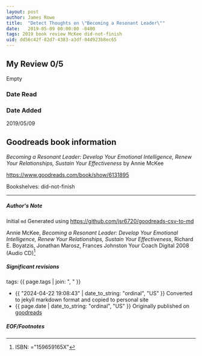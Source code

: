 ```yaml
---
layout: post
author: James Rowe
title:  "Detect Thoughts on \"Becoming a Resonant Leader\""
date:   2019-05-09 00:00:00 -0400
tags: 2019 book review McKee did-not-finish
uid: dd56c42f-82d7-4383-a3df-84d923b8ec65
---
```


<!-- highly dependent on how you personally use jekyll templates, and how you want this to show up -->
<!-- escape any jekyll keys with double brackets -->

## My Review 0/5

Empty

### Date Read


### Date Added
2019/05/09

## Goodreads book information

*Becoming a Resonant Leader: Develop Your Emotional Intelligence, Renew Your Relationships, Sustain Your Effectiveness* by Annie McKee

https://www.goodreads.com/book/show/6131895

Bookshelves: did-not-finish

---

##### Author's Note

Initial `md` Generated using https://github.com/jsr6720/goodreads-csv-to-md

Annie McKee, *Becoming a Resonant Leader: Develop Your Emotional Intelligence, Renew Your Relationships, Sustain Your Effectiveness*, Richard E. Boyatzis, Jonathan Marosz, Frances Johnston Your Coach Digital 2008 (Audio CD)[^1]

##### Significant revisions

tags: {{ page.tags | join: ", " }} <!-- todo move this somewhere -->

- {{ "2024-04-22 19:08:43" | date_to_string: "ordinal", "US" }} Converted to jekyll markdown format and copied to personal site
- {{ page.date | date_to_string: "ordinal", "US" }} Originally published on [goodreads](https://www.goodreads.com)

##### EOF/Footnotes

[^1]: ISBN: ="159659165X"